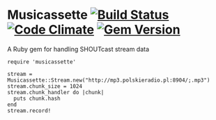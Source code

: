 # Musicassette [![Build Status](https://img.shields.io/travis/odcinek/musicassette/master.svg)](https://travis-ci.org/odcinek/musicassette) [![Code Climate](https://img.shields.io/codeclimate/github/odcinek/musicassette.svg)](https://codeclimate.com/github/odcinek/musicassette) [![Gem Version](https://img.shields.io/gem/v/musicassette.svg)](https://rubygems.org/gems/musicassette)

A Ruby gem for handling SHOUTcast stream data

```
require 'musicassette'

stream = Musicassette::Stream.new("http://mp3.polskieradio.pl:8904/;.mp3")
stream.chunk_size = 1024
stream.chunk_handler do |chunk|
  puts chunk.hash
end
stream.record!
```
